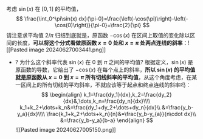 考虑 $\sin(x)$ 在 $[0,1]$ 的平均值，$$
\frac{\int_0^\pi\sin(x) dx}{\pi-0}=\frac{\left(-\cos(\pi)\right)-\left(-\cos(0)\right)}{\pi-0}=\frac{2}{\pi}
$$
请注意求平均值 $2/\pi$ 归结到底就是，原函数 $-\cos(x)$ 在区间上取值的变化除以区间的长度，**可以将这个分式看做原函数 $x=0$ 处和 $x=\pi$ 处两点连线的斜率**：![[Pasted image 20240627003441.png]]
- ? 为什么这个斜率代表 $\sin(x)$ 在 $0$ 到 $\pi$ 之间的平均值?
根据定义，$\sin(x)$ 是原函数的导数，它给出了 $-\cos(x)$ 在每个点上的斜率，**所以 $\sin(x)$ 的平均值就是原函数从 $x=0$ 到 $x=\pi$ 所有切线斜率的平均值**，从这个角度考虑，在某一区间上的所有切线的平均斜率，不就应该等于起点和终点连线的斜率吗：$$
\begin{align}
k_1=\frac{dy_1}{dx},k_2=\frac{dy_2}{dx}&,\dots,k_n=\frac{dy_n}{dx}\\\\
k_1+k_2+\dots+k_n&=\frac{dy_1+dy_2+\dots+dy_n}{dx}\\
&=\frac{y_b-y_a}{dx}\\\\
\frac{k_1+k_2+\dots+k_n}{n}&=\frac{y_b-y_{a}}{n\cdot dx}\\
&=\frac{y_b-y_a}{b-a}
\end{align}
$$
![[Pasted image 20240627005150.png]]